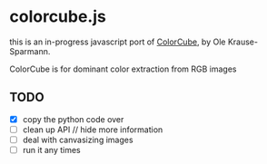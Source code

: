 # colorcube.js

this is an in-progress javascript port of [ColorCube](https://github.com/pixelogik/ColorCube), by Ole Krause-Sparmann.

ColorCube is for dominant color extraction from RGB images

## TODO

-   [x] copy the python code over
-   [ ] clean up API // hide more information
-   [ ] deal with canvasizing images
-   [ ] run it any times
